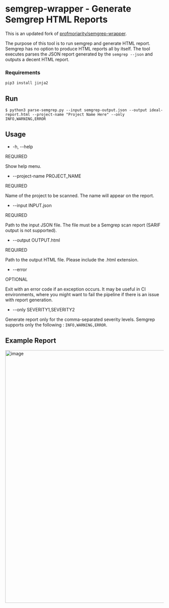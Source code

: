 # semgrep-wrapper - Generate Semgrep HTML Reports 

This is an updated fork of [profmoriarity/semgrep-wrapper](https://github.com/profmoriarity/semgrep-wrapper).

The purpose of this tool is to run semgrep and generate HTML report. Semgrep has no option to produce HTML reports all by itself. The tool executes parses the JSON report generated by the `semgrep --json` and outputs a decent HTML report.

### Requirements

```
pip3 install jinja2
```

## Run

```
$ python3 parse-semgrep.py --input semgrep-output.json --output ideal-report.html --project-name "Project Name Here" --only INFO,WARNING,ERROR
```

## Usage

- -h, --help

REQUIRED

Show help menu.

- --project-name PROJECT_NAME

REQUIRED

Name of the project to be scanned. The name will appear on the report.

- --input INPUT.json

REQUIRED

Path to the input JSON file. The file must be a Semgrep scan report
(SARIF output is not supported).

- --output OUTPUT.html

REQUIRED

Path to the output HTML file. Please include the .html extension.

- --error

OPTIONAL

Exit with an error code if an exception occurs. It may be useful in 
CI environments, where you might want to fail the pipeline 
if there is an issue with report generation.

- --only SEVERITY1,SEVERITY2

Generate report only for the comma-separated severity levels. 
Semgrep supports only the following : `INFO,WARNING,ERROR`.


## Example Report

<img width="800" alt="image" src="https://github.com/user-attachments/assets/3946d350-128f-44c8-a586-33615383eaac" />
